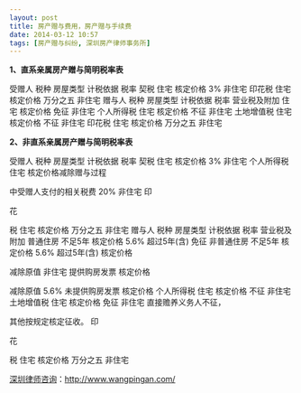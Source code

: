 ```yaml
---
layout: post
title: 房产赠与费用，房产赠与手续费
date: 2014-03-12 10:57
tags: [房产赠与纠纷, 深圳房产律师事务所]
---
```

<strong>1、直系亲属房产赠与简明税率表</strong>

受赠人
税种 	房屋类型 	计税依据 	税率
契税 	住宅 	核定价格 	3%
非住宅
印花税 	住宅 	核定价格 	万分之五
非住宅
赠与人
税种 	房屋类型 	计税依据 	税率
营业税及附加 	住宅 	核定价格 	免征
非住宅
个人所得税 	住宅 	核定价格 	不征
非住宅
土地增值税 	住宅 	核定价格 	不征
非住宅
印花税 	住宅 	核定价格 	万分之五
非住宅

<strong>2、非直系亲属房产赠与简明税率表</strong>

受赠人
税种 	房屋类型 	计税依据 	税率
契税 	住宅 	核定价格 	3%
非住宅
个人所得税 	住宅 	核定价格减除赠与过程

中受赠人支付的相关税费
	20%
非住宅
印

花

税
	住宅 	核定价格 	万分之五
非住宅
赠与人
税种 	房屋类型 	计税依据 	税率
营业税及附加 	普通住房 	不足5年 	核定价格 	5.6%
超过5年(含) 	免征
非普通住房 	不足5年 	核定价格 	5.6%
超过5年(含) 	核定价格

减除原值
非住宅 	提供购房发票 	核定价格

减除原值
	5.6%
未提供购房发票 	核定价格
个人所得税 	住宅 	核定价格 	不征
非住宅
土地增值税 	住宅 	核定价格 	免征
非住宅 	直接赡养义务人不征，

其他按规定核定征收。
印

花

税
	住宅 	核定价格 	万分之五
非住宅




<a href="http://www.wangpingan.com/">深圳律师咨询</a>：<a href="http://www.wangpingan.com/">http://www.wangpingan.com/</a>

